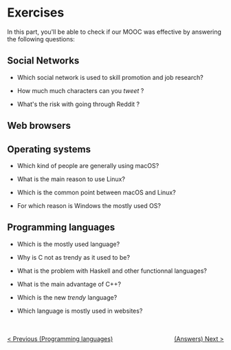 # Exercises

In this part, you'll be able to check if our MOOC was effective by answering the following questions:

## Social Networks

* Which social network is used to skill promotion and job research?

* How much much characters can you _tweet_ ?

* What's the risk with going through Reddit ?

## Web browsers

## Operating systems

* Which kind of people are generally using macOS?

* What is the main reason to use Linux?

* Which is the common point between macOS and Linux?

* For which reason is Windows the mostly used OS?

## Programming languages

* Which is the mostly used language?

* Why is C not as trendy as it used to be?

* What is the problem with Haskell and other functionnal languages?

* What is the main advantage of C++?

* Which is the new _trendy_ language?

* Which language is mostly used in websites?

<br/><br>
<span style="float:left">[< Previous (Programming languages)](../ProgrammingLanguages)</span><span style="float:right">[(Answers) Next >](../Answers)</span>
